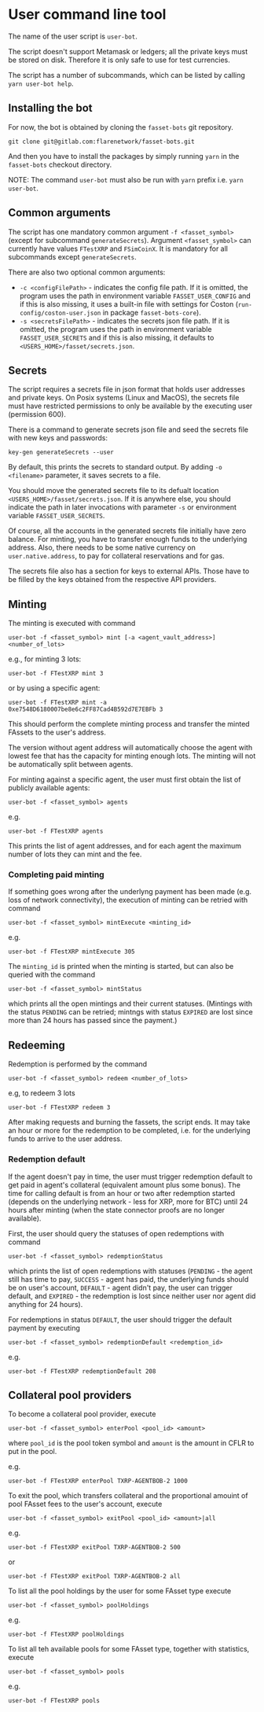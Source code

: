 # User command line tool

The name of the user script is `user-bot`.

The script doesn't support Metamask or ledgers; all the private keys must be stored on disk. Therefore it is only safe to use for test currencies.

The script has a number of subcommands, which can be listed by calling `yarn user-bot help`.

## Installing the bot

For now, the bot is obtained by cloning the `fasset-bots` git repository.

    git clone git@gitlab.com:flarenetwork/fasset-bots.git

And then you have to install the packages by simply running `yarn` in the `fasset-bots` checkout directory.

NOTE: The command `user-bot` must also be run with `yarn` prefix i.e. `yarn user-bot`.

## Common arguments

The script has one mandatory common argument `-f <fasset_symbol>` (except for subcommand `generateSecrets`). Argument `<fasset_symbol>` can currently have values `FTestXRP` and `FSimCoinX`. It is mandatory for all subcommands except `generateSecrets`.

There are also two optional common arguments:

-   `-c <configFilePath>` - indicates the config file path. If it is omitted, the program uses the path in environment variable `FASSET_USER_CONFIG` and if this is also missing, it uses a built-in file with settings for Coston (`run-config/coston-user.json` in package `fasset-bots-core`).
-   `-s <secretsFilePath>` - indicates the secrets json file path. If it is omitted, the program uses the path in environment variable `FASSET_USER_SECRETS` and if this is also missing, it defaults to `<USERS_HOME>/fasset/secrets.json`.

## Secrets

The script requires a secrets file in json format that holds user addresses and private keys. On Posix systems (Linux and MacOS), the secrets file must have restricted permissions to only be available by the executing user (permission 600).

There is a command to generate secrets json file and seed the secrets file with new keys and passwords:

    key-gen generateSecrets --user

By default, this prints the secrets to standard output. By adding `-o <filename>` parameter, it saves secrets to a file.

You should move the generated secrets file to its defualt location `<USERS_HOME>/fasset/secrets.json`. If it is anywhere else, you should indicate the path in later invocations with parameter `-s` or environment variable `FASSET_USER_SECRETS`.

Of course, all the accounts in the generated secrets file initially have zero balance. For minting, you have to transfer enough funds to the underlying address. Also, there needs to be some native currency on `user.native.address`, to pay for collateral reservations and for gas.

The secrets file also has a section for keys to external APIs. Those have to be filled by the keys obtained from the respective API providers.

## Minting

The minting is executed with command

    user-bot -f <fasset_symbol> mint [-a <agent_vault_address>] <number_of_lots>

e.g., for minting 3 lots:

    user-bot -f FTestXRP mint 3

or by using a specific agent:

    user-bot -f FTestXRP mint -a 0xe7548D6180007be8e6c2FF87Cad4B592d7E7EBFb 3

This should perform the complete minting process and transfer the minted FAssets to the user's address.

The version without agent address will automatically choose the agent with lowest fee that has the capacity for minting enough lots. The minting will not be automatically split between agents.

For minting against a specific agent, the user must first obtain the list of publicly available agents:

    user-bot -f <fasset_symbol> agents

e.g.

    user-bot -f FTestXRP agents

This prints the list of agent addresses, and for each agent the maximum number of lots they can mint and the fee.

### Completing paid minting

If something goes wrong after the underlyng payment has been made (e.g. loss of network connectivity), the execution of minting can be retried with command

    user-bot -f <fasset_symbol> mintExecute <minting_id>

e.g.

    user-bot -f FTestXRP mintExecute 305

The `minting_id` is printed when the minting is started, but can also be queried with the command

    user-bot -f <fasset_symbol> mintStatus

which prints all the open mintings and their current statuses. (Mintings with the status `PENDING` can be retried; mintngs with status `EXPIRED` are lost since more than 24 hours has passed since the payment.)

## Redeeming

Redemption is performed by the command

    user-bot -f <fasset_symbol> redeem <number_of_lots>

e.g, to redeem 3 lots

    user-bot -f FTestXRP redeem 3

After making requests and burning the fassets, the script ends. It may take an hour or more for the redemption to be completed, i.e. for the underlying funds to arrive to the user address.

### Redemption default

If the agent doesn't pay in time, the user must trigger redemption default to get paid in agent's collateral (equivalent amount plus some bonus). The time for calling default is from an hour or two after redemption started (depends on the underlying network - less for XRP, more for BTC) until 24 hours after minting (when the state connector proofs are no longer available).

First, the user should query the statuses of open redemptions with command

    user-bot -f <fasset_symbol> redemptionStatus

which prints the list of open redemptions with statuses (`PENDING` - the agent still has time to pay, `SUCCESS` - agent has paid, the underlying funds should be on user's account, `DEFAULT` - agent didn't pay, the user can trigger default, and `EXPIRED` - the redemption is lost since neither user nor agent did anything for 24 hours).

For redemptions in status `DEFAULT`, the user should trigger the default payment by executing

    user-bot -f <fasset_symbol> redemptionDefault <redemption_id>

e.g.

    user-bot -f FTestXRP redemptionDefault 208

## Collateral pool providers

To become a collateral pool provider, execute

    user-bot -f <fasset_symbol> enterPool <pool_id> <amount>

where `pool_id` is the pool token symbol and `amount` is the amount in CFLR to put in the pool.

e.g.

    user-bot -f FTestXRP enterPool TXRP-AGENTBOB-2 1000

To exit the pool, which transfers collateral and the proportional amouint of pool FAsset fees to the user's account, execute

    user-bot -f <fasset_symbol> exitPool <pool_id> <amount>|all

e.g.

    user-bot -f FTestXRP exitPool TXRP-AGENTBOB-2 500

or

    user-bot -f FTestXRP exitPool TXRP-AGENTBOB-2 all

To list all the pool holdings by the user for some FAsset type execute

    user-bot -f <fasset_symbol> poolHoldings

e.g.

    user-bot -f FTestXRP poolHoldings

To list all teh available pools for some FAsset type, together with statistics, execute

    user-bot -f <fasset_symbol> pools

e.g.

    user-bot -f FTestXRP pools
